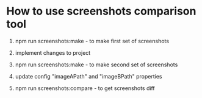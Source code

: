 # How to use screenshots comparison tool

1. npm run screenshots:make - to make first set of screenshots

2. implement changes to project

3. npm run screenshots:make - to make second set of screenshots

4. update config "imageAPath" and "imageBPath" properties

5. npm run screenshots:compare - to get screenshots diff

